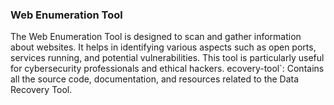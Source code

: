 
### Web Enumeration Tool
The Web Enumeration Tool is designed to scan and gather information about websites. It helps in identifying various aspects such as open ports, services running, and potential vulnerabilities. This tool is particularly useful for cybersecurity professionals and ethical hackers.
ecovery-tool`: Contains all the source code, documentation, and resources related to the Data Recovery Tool.